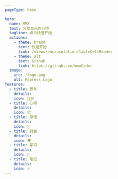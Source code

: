 ```yaml
---
pageType: home

hero:
  name: MMX
  text: 分享自己的心得
  tagline: 点击快速开始
  actions:
    - theme: brand
      text: 快速开始
      link: /views/encapsulation/tableCellRender
    - theme: alt
      text: Github
      link: https://github.com/mmxCoder
  image:
    src: /logo.png
    alt: Rspress Logo
features:
  - title: 思考
    details: 
    icon: 🏃🏻‍♀️
  - title: 心得
    details: 
    icon: 📦
  - title: 感悟
    details: 
    icon: 🎨
  - title: 封装
    details: 
    icon: 🌍
  - title: 学习
    details: 
    icon: 🌈
  - title: 笔记
    details: 
    icon: 🔥
---
```

